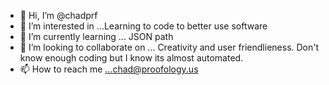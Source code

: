 - 👋 Hi, I’m @chadprf
- 👀 I’m interested in ...Learning to code to better use software
- 🌱 I’m currently learning ... JSON path
- 💞️ I’m looking to collaborate on ... Creativity and user friendlieness. Don't know enough coding but I know its almost automated.
- 📫 How to reach me ...chad@proofology.us

<!---
chadprf/chadprf is a ✨ special ✨ repository because its `README.md` (this file) appears on your GitHub profile.
You can click the Preview link to take a look at your changes.
--->
